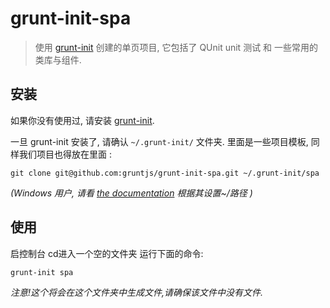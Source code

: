 # grunt-init-spa

> 使用 [grunt-init][] 创建的单页项目, 它包括了 QUnit unit 测试 和 一些常用的类库与组件.

[grunt-init]: http://gruntjs.com/project-scaffolding

## 安装
如果你没有使用过, 请安装 [grunt-init][].

一旦 grunt-init 安装了, 请确认 `~/.grunt-init/` 文件夹. 里面是一些项目模板, 同样我们项目也得放在里面 :

```
git clone git@github.com:gruntjs/grunt-init-spa.git ~/.grunt-init/spa
```

_(Windows 用户, 请看 [the documentation][grunt-init] 根据其设置~/路径 )_

## 使用

启控制台 cd进入一个空的文件夹 运行下面的命令:

```
grunt-init spa
```

_注意!这个将会在这个文件夹中生成文件,请确保该文件中没有文件._
